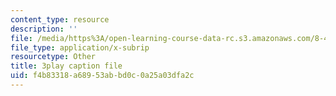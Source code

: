 ```yaml
---
content_type: resource
description: ''
file: /media/https%3A/open-learning-course-data-rc.s3.amazonaws.com/8-422-atomic-and-optical-physics-ii-spring-2013/f4b83318a68953abbd0c0a25a03dfa2c_Agu68RGaoWM.vtt
file_type: application/x-subrip
resourcetype: Other
title: 3play caption file
uid: f4b83318-a689-53ab-bd0c-0a25a03dfa2c
---
```

